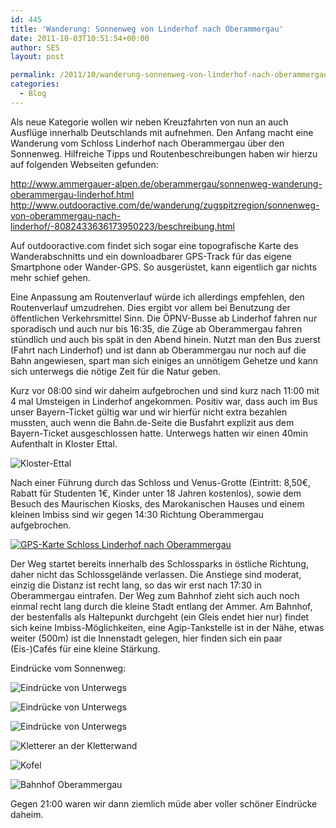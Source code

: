 ```yaml
---
id: 445
title: 'Wanderung: Sonnenweg von Linderhof nach Oberammergau'
date: 2011-10-03T10:51:54+00:00
author: SES
layout: post

permalink: /2011/10/wanderung-sonnenweg-von-linderhof-nach-oberammergau/
categories:
  - Blog
---
```

Als neue Kategorie wollen wir neben Kreuzfahrten von nun an auch Ausflüge innerhalb Deutschlands mit aufnehmen. Den Anfang macht eine Wanderung vom Schloss Linderhof nach Oberammergau über den Sonnenweg.
Hilfreiche Tipps und Routenbeschreibungen haben wir hierzu auf folgenden Webseiten gefunden:

<http://www.ammergauer-alpen.de/oberammergau/sonnenweg-wanderung-oberammergau-linderhof.html>
<http://www.outdooractive.com/de/wanderung/zugspitzregion/sonnenweg-von-oberammergau-nach-linderhof/-8082433636173950223/beschreibung.html>

Auf outdooractive.com findet sich sogar eine topografische Karte des Wanderabschnitts und ein downloadbarer GPS-Track für das eigene Smartphone oder Wander-GPS. So ausgerüstet, kann eigentlich gar nichts mehr schief gehen.

Eine Anpassung am Routenverlauf würde ich allerdings empfehlen, den Routenverlauf umzudrehen. Dies ergibt vor allem bei Benutzung der öffentlichen Verkehrsmittel Sinn. Die ÖPNV-Busse ab Linderhof fahren nur sporadisch und auch nur bis 16:35, die Züge ab Oberammergau fahren stündlich und auch bis spät in den Abend hinein. Nutzt man den Bus zuerst (Fahrt nach Linderhof) und ist dann ab Oberammergau nur noch auf die Bahn angewiesen, spart man sich einiges an unnötigem Gehetze und kann sich unterwegs die nötige Zeit für die Natur geben.

Kurz vor 08:00 sind wir daheim aufgebrochen und sind kurz nach 11:00 mit 4 mal Umsteigen in Linderhof angekommen. Positiv war, dass auch im Bus unser Bayern-Ticket gültig war und wir hierfür nicht extra bezahlen mussten, auch wenn die Bahn.de-Seite die Busfahrt explizit aus dem Bayern-Ticket ausgeschlossen hatte. Unterwegs hatten wir einen 40min Aufenthalt in Kloster Ettal.

![Kloster-Ettal](/assets/2011/10/linderhof_2.jpg)



Nach einer Führung durch das Schloss und Venus-Grotte (Eintritt: 8,50€, Rabatt für Studenten 1€, Kinder unter 18 Jahren kostenlos), sowie dem Besuch des Maurischen Kiosks, des Marokanischen Hauses und einem kleinen Imbiss sind wir gegen 14:30 Richtung Oberammergau aufgebrochen.

[
![GPS-Karte Schloss Linderhof nach Oberammergau](/assets/2011/10/wanderung_linderhof_oberammergau_sml.jpg)](/assets/2011/10/wanderung_linderhof_oberammergau.jpg)

Der Weg startet bereits innerhalb des Schlossparks in östliche Richtung, daher nicht das Schlossgelände verlassen. Die Anstiege sind moderat, einzig die Distanz ist recht lang, so das wir erst nach 17:30 in Oberammergau eintrafen. Der Weg zum Bahnhof zieht sich auch noch einmal recht lang durch die kleine Stadt entlang der Ammer. Am Bahnhof, der bestenfalls als Haltepunkt durchgeht (ein Gleis endet hier nur) findet sich keine Imbiss-Möglichkeiten, eine Agip-Tankstelle ist in der Nähe, etwas weiter (500m) ist die Innenstadt gelegen, hier finden sich ein paar (Eis-)Cafés für eine kleine Stärkung.

Eindrücke vom Sonnenweg:

![Eindrücke von Unterwegs](/assets/2011/10/linderhof_5.jpg)

![Eindrücke von Unterwegs](/assets/2011/10/linderhof_4.jpg)

![Eindrücke von Unterwegs](/assets/2011/10/linderhof_3.jpg)

![Kletterer an der Kletterwand](/assets/2011/10/linderhof_6.jpg)

![Kofel](/assets/2011/10/linderhof_0.jpg)

![Bahnhof Oberammergau](/assets/2011/10/linderhof_1.jpg)

Gegen 21:00 waren wir dann ziemlich müde aber voller schöner Eindrücke daheim.
